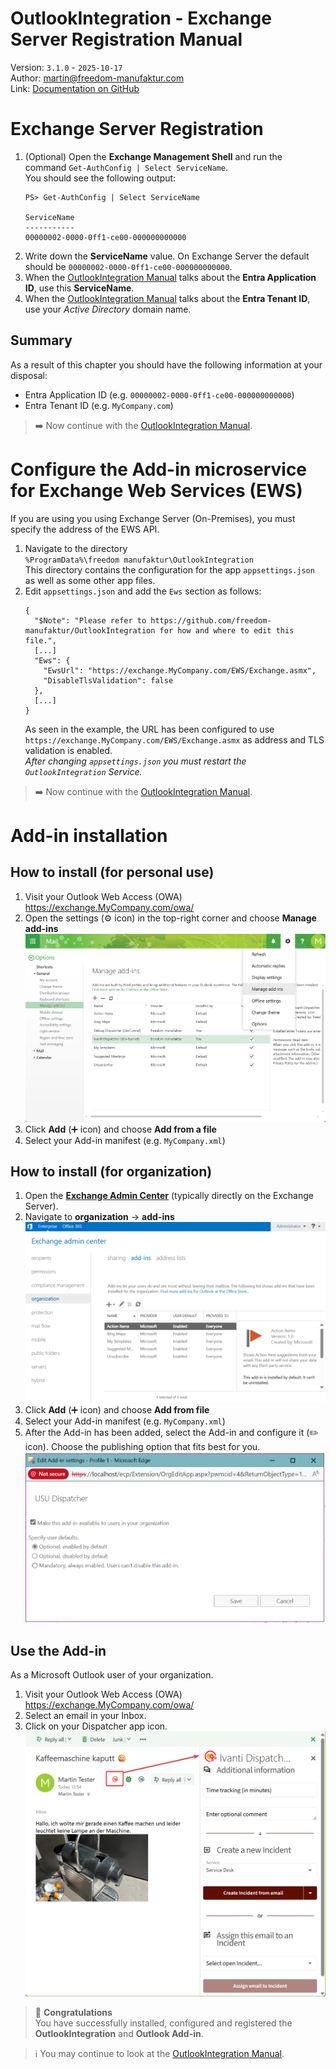 ﻿OutlookIntegration - Exchange Server Registration Manual
===
Version: `3.1.0` - `2025-10-17` \
Author: martin@freedom-manufaktur.com \
Link: [Documentation on GitHub](<https://github.com/freedom-manufaktur/OutlookIntegration/blob/main/Documentation/Exchange Server Registration Manual.md>)


# Exchange Server Registration
1.  (Optional) Open the **Exchange Management Shell** and run the command `Get-AuthConfig | Select ServiceName`.\
    You should see the following output:
    ```
    PS> Get-AuthConfig | Select ServiceName
    
    ServiceName
    -----------
    00000002-0000-0ff1-ce00-000000000000
    ```
2.  Write down the **ServiceName** value. On Exchange Server the default should be `00000002-0000-0ff1-ce00-000000000000`.
3.  When the [OutlookIntegration Manual](<OutlookIntegration Installation and Registration Manual.md>) talks about the **Entra Application ID**, use this **ServiceName**.
4.  When the [OutlookIntegration Manual](<OutlookIntegration Installation and Registration Manual.md>) talks about the **Entra Tenant ID**, use your *Active Directory* domain name.

## Summary
As a result of this chapter you should have the following information at your disposal:
- Entra Application ID (e.g. `00000002-0000-0ff1-ce00-000000000000`)
- Entra Tenant ID (e.g. `MyCompany.com`)


> ➡️ Now continue with the [OutlookIntegration Manual](<OutlookIntegration Installation and Registration Manual.md#3-whoosh-oktopus-installation>).


# Configure the Add-in microservice for Exchange Web Services (EWS)
If you are using you using Exchange Server (On-Premises), you must specify the address of the EWS API.

1.  Navigate to the directory \
    `%ProgramData%\freedom manufaktur\OutlookIntegration` \
    This directory contains the configuration for the app `appsettings.json` as well as some other app files.
2.  Edit `appsettings.json` and add the `Ews` section as follows:
    ```
    {
      "$Note": "Please refer to https://github.com/freedom-manufaktur/OutlookIntegration for how and where to edit this file.",
      [...]
      "Ews": {
        "EwsUrl": "https://exchange.MyCompany.com/EWS/Exchange.asmx",
        "DisableTlsValidation": false
      },
      [...]
    }
    ```
    As seen in the example, the URL has been configured to use `https://exchange.MyCompany.com/EWS/Exchange.asmx` as address and TLS validation is enabled.\
    *After changing `appsettings.json` you must restart the `OutlookIntegration` Service.*


> ➡️ Now continue with the [OutlookIntegration Manual](<OutlookIntegration Installation and Registration Manual.md#5-create-a-personalized-outlook-add-in-using-your-add-in-service>).


# Add-in installation

## How to install (for personal use)
1.  Visit your Outlook Web Access (OWA) https://exchange.MyCompany.com/owa/
2.  Open the settings (⚙️ icon) in the top-right corner and choose **Manage add-ins**
    ![My Add-ins](<Images/Exchange Server My Add-ins.png>)
3.  Click **Add** (➕ icon) and choose **Add from a file**
4.  Select your Add-in manifest (e.g. `MyCompany.xml`)

## How to install (for organization)
1.  Open the [**Exchange Admin Center**](https://localhost/ecp/) (typically directly on the Exchange Server).
2.  Navigate to **organization** → **add-ins**
    ![Exchange Server Add-ins](<Images/Exchange Server Add-ins.png>)
3.  Click **Add** (➕ icon) and choose **Add from file**
4.  Select your Add-in manifest (e.g. `MyCompany.xml`)
5.  After the Add-in has been added, select the Add-in and configure it (✏️ icon). Choose the publishing option that fits best for you.
    ![Enable Add-in](<Images/Exchange Server Add-ins Enable.png>)

## Use the Add-in
As a Microsoft Outlook user of your organization.
1.  Visit your Outlook Web Access (OWA) https://exchange.MyCompany.com/owa/
1.  Select an email in your Inbox.
1.  Click on your Dispatcher app icon.
    ![Outlook Add-in](<Images/Exchange Server Add-in open.png>)

> 🎉 **Congratulations**\
> You have successfully installed, configured and registered the **OutlookIntegration** and **Outlook Add-in**.

> ℹ️ You may continue to look at the [OutlookIntegration Manual](<OutlookIntegration Installation and Registration Manual.md#whats-new>).